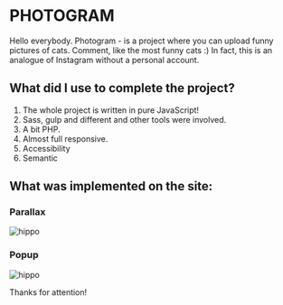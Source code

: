 # PHOTOGRAM
Hello everybody. Photogram - is a project where you can upload funny pictures of cats. Comment, like the most funny cats :) In fact, this is an analogue of Instagram without a personal account.

## What did I use to complete the project?
1. The whole project is written in pure JavaScript!
2. Sass, gulp and different and other tools were involved.
3. A bit PHP.
4. Almost full responsive.
5. Accessibility
6. Semantic


## What was implemented on the site:
### Parallax
![hippo](https://i.ibb.co/h9nzcW4/ezgif-5-93d80b1cae.gif)

### Popup
![hippo](https://i.ibb.co/1JKhqsk/ezgif-com-video-to-gif.gif)



Thanks for attention!

